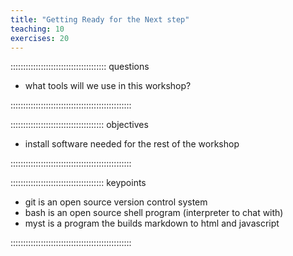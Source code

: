 ```yaml
---
title: "Getting Ready for the Next step"
teaching: 10
exercises: 20
---
```


:::::::::::::::::::::::::::::::::::::: questions 

- what tools will we use in this workshop?

::::::::::::::::::::::::::::::::::::::::::::::::

::::::::::::::::::::::::::::::::::::: objectives

- install software needed for the rest of the workshop

::::::::::::::::::::::::::::::::::::::::::::::::






::::::::::::::::::::::::::::::::::::: keypoints 

- git is an open source version control system
- bash is an open source shell program (interpreter to chat with)
- myst is a program the builds markdown to html and javascript

::::::::::::::::::::::::::::::::::::::::::::::::